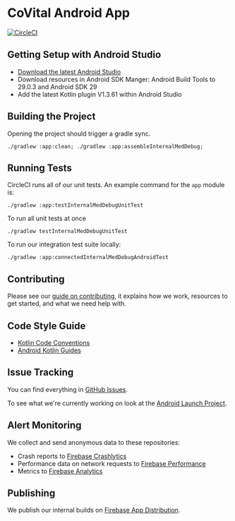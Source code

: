 # CoVital Android App

[![CircleCI](https://circleci.com/gh/CoVital-Project/covital-android.svg?style=svg)](https://circleci.com/gh/CoVital-Project/covital-android)

## Getting Setup with Android Studio

* [Download the latest Android Studio](https://developer.android.com/studio)
* Download resources in Android SDK Manger: Android Build Tools to 29.0.3 and Android SDK 29
* Add the latest Kotlin plugin V1.3.61 within Android Studio

## Building the Project

Opening the project should trigger a gradle sync.

```
./gradlew :app:clean; ./gradlew :app:assembleInternalMedDebug;
```

## Running Tests

CircleCI runs all of our unit tests. An example command for the `app` module is:

```
./gradlew :app:testInternalMedDebugUnitTest
```

To run all unit tests at once

```
./gradlew testInternalMedDebugUnitTest
```

To run our integration test suite locally:

```
./gradlew :app:connectedInternalMedDebugAndroidTest
```

## Contributing

Please see our [guide on contributing](https://github.com/CoVital-Project/covital-android/blob/develop/CONTRIBUTING.md), it explains how we work, resources to get started, and what we need help with.

## Code Style Guide

* [Kotlin Code Conventions](https://kotlinlang.org/docs/reference/coding-conventions.html)
* [Android Kotlin Guides](https://android.github.io/kotlin-guides/style.html)

## Issue Tracking

You can find everything in [GitHub Issues](https://github.com/CoVital-Project/covital-android/issues).

To see what we're currently working on look at the [Android Launch Project](https://github.com/CoVital-Project/covital-android/projects/1).

## Alert Monitoring

We collect and send anonymous data to these repositories:
* Crash reports to [Firebase Crashlytics](https://console.firebase.google.com/u/2/project/helpful-monitoring-o2-dev/crashlytics/app/android:org.covital.internal/issues)
* Performance data on network requests to [Firebase Performance](https://console.firebase.google.com/u/2/project/helpful-monitoring-o2-dev/performance/app/android:org.covital.internal/trends)
* Metrics to [Firebase Analytics](https://console.firebase.google.com/u/2/project/helpful-monitoring-o2-dev/analytics/app/android:org.covital.internal/overview)

## Publishing

We publish our internal builds on [Firebase App Distribution](https://console.firebase.google.com/u/2/project/helpful-monitoring-o2-dev/appdistribution/app/android:org.covital.internal/releases).
